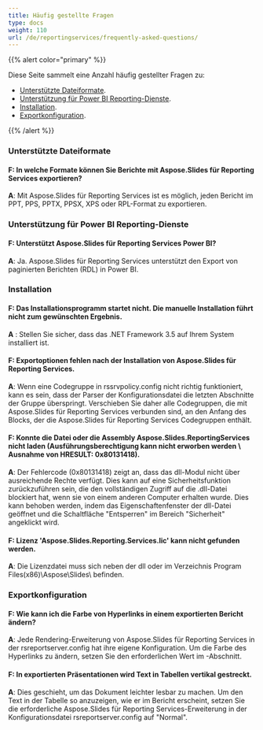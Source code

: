 ```yaml
---
title: Häufig gestellte Fragen
type: docs
weight: 110
url: /de/reportingservices/frequently-asked-questions/
---
```


{{% alert color="primary" %}} 

Diese Seite sammelt eine Anzahl häufig gestellter Fragen zu:

- [Unterstützte Dateiformate](#Unterstützte-Dateiformate).
- [Unterstützung für Power BI Reporting-Dienste](#Unterstützung-für-Power-BI-Reporting-Dienste).
- [Installation](#Installation).
- [Exportkonfiguration](#Exportkonfiguration).

{{% /alert %}} 
### **Unterstützte Dateiformate**
#### **F: In welche Formate können Sie Berichte mit Aspose.Slides für Reporting Services exportieren?**
**A**: Mit Aspose.Slides für Reporting Services ist es möglich, jeden Bericht im PPT, PPS, PPTX, PPSX, XPS oder RPL-Format zu exportieren.
### **Unterstützung für Power BI Reporting-Dienste**
#### **F: Unterstützt Aspose.Slides für Reporting Services Power BI?**
**A**: Ja. Aspose.Slides für Reporting Services unterstützt den Export von paginierten Berichten (RDL) in Power BI.
### **Installation**
#### **F: Das Installationsprogramm startet nicht. Die manuelle Installation führt nicht zum gewünschten Ergebnis.**
**A** : Stellen Sie sicher, dass das .NET Framework 3.5 auf Ihrem System installiert ist.
#### **F: Exportoptionen fehlen nach der Installation von Aspose.Slides für Reporting Services.**
**A**: Wenn eine Codegruppe in rssrvpolicy.config nicht richtig funktioniert, kann es sein, dass der Parser der Konfigurationsdatei die letzten Abschnitte der Gruppe überspringt. Verschieben Sie daher alle Codegruppen, die mit Aspose.Slides für Reporting Services verbunden sind, an den Anfang des Blocks, der die Aspose.Slides für Reporting Services Codegruppen enthält.
#### **F: Konnte die Datei oder die Assembly Aspose.Slides.ReportingServices nicht laden (Ausführungsberechtigung kann nicht erworben werden \ Ausnahme von HRESULT: 0x80131418).**
**A**: Der Fehlercode (0x80131418) zeigt an, dass das dll-Modul nicht über ausreichende Rechte verfügt. Dies kann auf eine Sicherheitsfunktion zurückzuführen sein, die den vollständigen Zugriff auf die .dll-Datei blockiert hat, wenn sie von einem anderen Computer erhalten wurde. Dies kann behoben werden, indem das Eigenschaftenfenster der dll-Datei geöffnet und die Schaltfläche "Entsperren" im Bereich "Sicherheit" angeklickt wird.
#### **F: Lizenz 'Aspose.Slides.Reporting.Services.lic' kann nicht gefunden werden.**
**A**: Die Lizenzdatei muss sich neben der dll oder im Verzeichnis Program Files(x86)\Aspose\Slides\ befinden.
### **Exportkonfiguration**
#### **F: Wie kann ich die Farbe von Hyperlinks in einem exportierten Bericht ändern?**
**A**: Jede Rendering-Erweiterung von Aspose.Slides für Reporting Services in der rsreportserver.config hat ihre eigene Konfiguration. Um die Farbe des Hyperlinks zu ändern, setzen Sie den erforderlichen Wert im <HyperlinkColor>-Abschnitt.
#### **F: In exportierten Präsentationen wird Text in Tabellen vertikal gestreckt.**
**A**: Dies geschieht, um das Dokument leichter lesbar zu machen. Um den Text in der Tabelle so anzuzeigen, wie er im Bericht erscheint, setzen Sie die erforderliche Aspose.Slides für Reporting Services-Erweiterung in der Konfigurationsdatei rsreportserver.config auf "Normal".